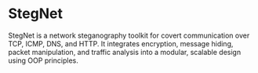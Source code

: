 # StegNet
StegNet is a network steganography toolkit for covert communication over TCP, ICMP, DNS, and HTTP. It integrates encryption, message hiding, packet manipulation, and traffic analysis into a modular, scalable design using OOP principles.
